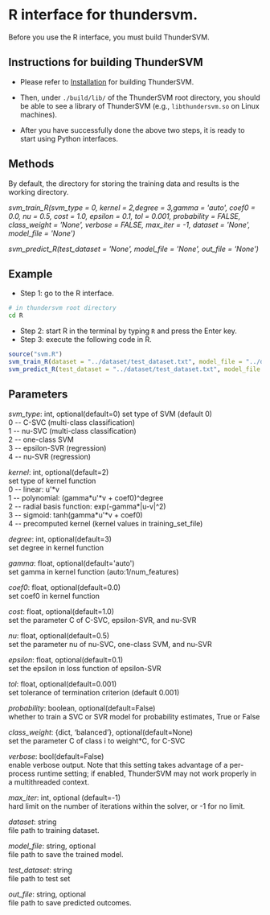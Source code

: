 # R interface for thundersvm.
Before you use the R interface, you must build ThunderSVM.

## Instructions for building ThunderSVM
* Please refer to [Installation](http://thundersvm.readthedocs.io/en/latest/how-to.html) for building ThunderSVM.

* Then, under ```./build/lib/``` of the ThunderSVM root directory, you should be able to see a library of ThunderSVM (e.g., ```libthundersvm.so``` on Linux machines).

* After you have successfully done the above two steps, it is ready to start using Python interfaces.
## Methods
By default, the directory for storing the training data and results is the working directory.

*svm_train_R(svm_type = 0, kernel = 2,degree = 3,gamma = 'auto',  coef0 = 0.0, nu = 0.5, cost = 1.0, epsilon = 0.1, tol = 0.001, probability = FALSE, class_weight = 'None', verbose = FALSE, max_iter = -1, dataset = 'None', model_file = 'None')*

*svm_predict_R(test_dataset = 'None', model_file = 'None', out_file = 'None')*

## Example
* Step 1: go to the R interface.
```bash
# in thundersvm root directory
cd R
```
* Step 2: start R in the terminal by typing ```R``` and press the Enter key.
* Step 3: execute the following code  in R.
```R
source("svm.R")
svm_train_R(dataset = "../dataset/test_dataset.txt", model_file = "../dataset/test_dataset.txt.model", cost = 100, gamma = 0.5)
svm_predict_R(test_dataset = "../dataset/test_dataset.txt", model_file = "../dataset/test_dataset.txt.model", out_file="test_dataset.txt.out")
```

## Parameters
*svm_type*: int, optional(default=0)
    set type of SVM (default 0)\
                    	0 -- C-SVC		(multi-class classification)\
                    	1 -- nu-SVC		(multi-class classification)\
                    	2 -- one-class SVM\
                    	3 -- epsilon-SVR	(regression)\
                    	4 -- nu-SVR		(regression)

*kernel*: int, optional(default=2)\
    set type of kernel function\
                    	0 -- linear: u'\*v\
                    	1 -- polynomial: (gamma\*u'\*v + coef0)^degree\
                    	2 -- radial basis function: exp(-gamma\*|u-v|^2)\
                    	3 -- sigmoid: tanh(gamma\*u'\*v + coef0)\
                    	4 -- precomputed kernel (kernel values in training_set_file)

*degree*: int, optional(default=3)\
    set degree in kernel function

*gamma*: float, optional(default='auto')\
    set gamma in kernel function (auto:1/num_features)

*coef0*: float, optional(default=0.0)\
    set coef0 in kernel function

*cost*: float, optional(default=1.0)\
    set the parameter C of C-SVC, epsilon-SVR, and nu-SVR

*nu*: float, optional(default=0.5)\
    set the parameter nu of nu-SVC, one-class SVM, and nu-SVR

*epsilon*: float, optional(default=0.1)\
    set the epsilon in loss function of epsilon-SVR

*tol*: float, optional(default=0.001)\
    set tolerance of termination criterion (default 0.001)

*probability*: boolean, optional(default=False)\
    whether to train a SVC or SVR model for probability estimates, True or False

*class_weight*:  {dict, ‘balanced’}, optional(default=None)\
    set the parameter C of class i to weight*C, for C-SVC

*verbose*: bool(default=False)\
    enable verbose output. Note that this setting takes advantage of a per-process runtime setting; if enabled, ThunderSVM may not work properly in a multithreaded context.

*max_iter*: int, optional (default=-1)\
    hard limit on the number of iterations within the solver, or -1 for no limit.

*dataset*: string\
    file path to training dataset.

*model_file*: string, optional\
    file path to save the trained model.

*test_dataset*: string\
   file path to test set

*out_file*: string, optional\
    file path to save predicted outcomes.
